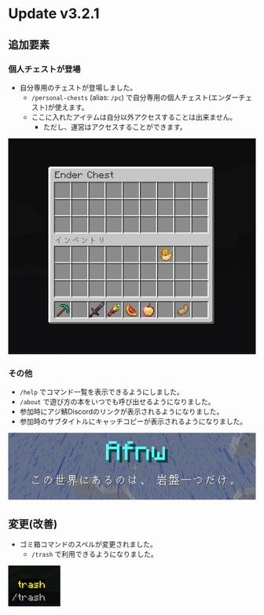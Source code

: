 # Update v3.2.1

## 追加要素

### 個人チェストが登場

* 自分専用のチェストが登場しました。
  * `/personal-chests` (alias: `/pc`) で自分専用の個人チェスト(エンダーチェスト)が使えます。
  * ここに入れたアイテムは自分以外アクセスすることは出来ません。
    * ただし、運営はアクセスすることができます。

![pc.png](images/pc.png)

### その他

* `/help` でコマンド一覧を表示できるようにしました。
* `/about` で遊び方の本をいつでも呼び出せるようになりました。
* 参加時にアジ鯖Discordのリンクが表示されるようになりました。
* 参加時のサブタイトルにキャッチコピーが表示されるようになりました。

![subtitle.png](images/img_2.png)


## 変更(改善)

* ゴミ箱コマンドのスペルが変更されました。
  * `/trash` で利用できるようになりました。

![trash.png](images/img.png)

